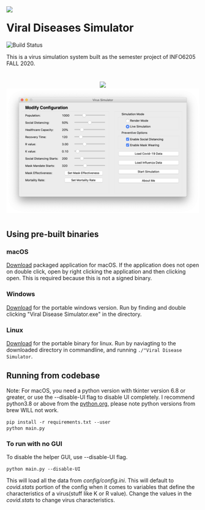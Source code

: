 <img align="left" src="https://i.imgur.com/dgN1Fnh.png" width=100>

# Viral Diseases Simulator

![Build Status](https://github.com/mnk400/virussim/workflows/Build%20Status/badge.svg)

This is a virus simulation system built as the semester project of INFO6205 FALL 2020.

#
<p align="center">
<img src="assets/example.gif" width=600>
<img  src="assets/screenshot.png" width=600>
</p>

#

## Using pre-built binaries
### macOS
[Download](link) packaged application for macOS. If the application does not open on double click, open by right clicking the application and then clicking open. This is required because this is not a signed binary.

### Windows
[Download](link) for the portable windows version. Run by finding and double clicking "Viral Disease Simulator.exe" in the directory.

### Linux
[Download](link) for the portable binary for linux. Run by naviagting to the downloaded directory in commandline, and running `./"Viral Disease Simulator`.

## Running from codebase
Note: For macOS, you need a python version with tkinter version 6.8 or greater, or use the --disable-UI flag to disable UI completely. I recommend python3.8 or above from the [python.org](https://www.python.org/downloads/release/python-386/), please note python versions from brew WILL not work. 
```
pip install -r requirements.txt --user
python main.py
```
### To run with no GUI
To disable the helper GUI, use --disable-UI flag.
```
python main.py --disable-UI
```
This will load all the data from *config/config.ini*.  This will default to *covid.stats* portion of the config when it comes to variables that define the characteristics of a virus(stuff like K or R value). Change the values in the *covid.stats* to change virus characteristics.